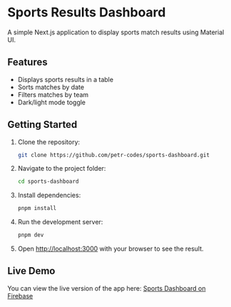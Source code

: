 # Sports Results Dashboard

A simple Next.js application to display sports match results using Material UI.

## Features

- Displays sports results in a table
- Sorts matches by date
- Filters matches by team
- Dark/light mode toggle

## Getting Started
1. Clone the repository:
   ```bash
   git clone https://github.com/petr-codes/sports-dashboard.git
2. Navigate to the project folder:
   ```bash
   cd sports-dashboard
3. Install dependencies:
   ```bash  
   pnpm install 
4. Run the development server:
   ```bash
   pnpm dev

5. Open [http://localhost:3000](http://localhost:3000) with your browser to see the result.

## Live Demo

You can view the live version of the app here: [Sports Dashboard on Firebase](https://sports-dashboard-nine.vercel.app)